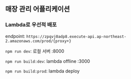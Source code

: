 ## 매장 관리 어플리케이션

### Lambda로 우선적 배포

endpoint: `https://zpqvj0adp8.execute-api.ap-northeast-2.amazonaws.com/prod/{proxy+}`

`npm run dev`: 로컬 서버 :8000

`npm run build:dev`: lambda offline :3000

`npm run build:prod`: lambda deploy
